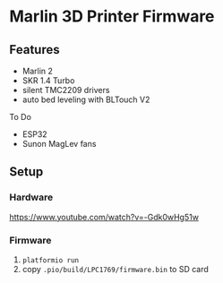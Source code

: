 # Marlin 3D Printer Firmware

## Features

* Marlin 2
* SKR 1.4 Turbo
* silent TMC2209 drivers
* auto bed leveling with BLTouch V2

To Do

* ESP32
* Sunon MagLev fans

## Setup

### Hardware

https://www.youtube.com/watch?v=-Gdk0wHg51w

### Firmware

1. `platformio run`
2. copy `.pio/build/LPC1769/firmware.bin` to SD card
